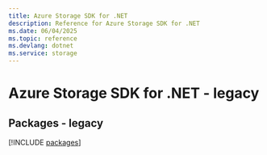 ```yaml
---
title: Azure Storage SDK for .NET
description: Reference for Azure Storage SDK for .NET
ms.date: 06/04/2025
ms.topic: reference
ms.devlang: dotnet
ms.service: storage
---
```

# Azure Storage SDK for .NET - legacy
## Packages - legacy
[!INCLUDE [packages](storage-index.md)]